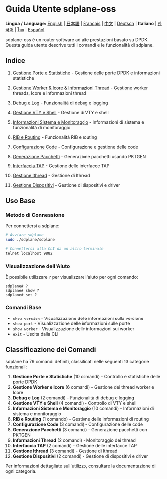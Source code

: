 # Guida Utente sdplane-oss

**Lingua / Language:** [English](../README.md) | [日本語](../ja/README.md) | [Français](../fr/README.md) | [中文](../zh/README.md) | [Deutsch](../de/README.md) | **Italiano** | [한국어](../ko/README.md) | [ไทย](../th/README.md) | [Español](../es/README.md)

sdplane-oss è un router software ad alte prestazioni basato su DPDK. Questa guida utente descrive tutti i comandi e le funzionalità di sdplane.

## Indice

1. [Gestione Porte e Statistiche](port-management.md) - Gestione delle porte DPDK e informazioni statistiche
2. [Gestione Worker & lcore & Informazioni Thread](worker-lcore-thread-management.md) - Gestione worker threads, lcore e informazioni thread
3. [Debug e Log](debug-logging.md) - Funzionalità di debug e logging
4. [Gestione VTY e Shell](vty-shell.md) - Gestione di VTY e shell
5. [Informazioni Sistema e Monitoraggio](system-monitoring.md) - Informazioni di sistema e funzionalità di monitoraggio
6. [RIB e Routing](routing.md) - Funzionalità RIB e routing
7. [Configurazione Code](queue-configuration.md) - Configurazione e gestione delle code
8. [Generazione Pacchetti](packet-generation.md) - Generazione pacchetti usando PKTGEN

9. [Interfaccia TAP](tap-interface.md) - Gestione delle interfacce TAP
10. [Gestione lthread](lthread-management.md) - Gestione di lthread
11. [Gestione Dispositivi](device-management.md) - Gestione di dispositivi e driver

## Uso Base

### Metodo di Connessione

Per connettersi a sdplane:

```bash
# Avviare sdplane
sudo ./sdplane/sdplane

# Connettersi alla CLI da un altro terminale
telnet localhost 9882
```

### Visualizzazione dell'Aiuto

È possibile utilizzare `?` per visualizzare l'aiuto per ogni comando:

```
sdplane# ?
sdplane# show ?
sdplane# set ?
```

### Comandi Base

- `show version` - Visualizzazione delle informazioni sulla versione
- `show port` - Visualizzazione delle informazioni sulle porte
- `show worker` - Visualizzazione delle informazioni sui worker
- `exit` - Uscita dalla CLI

## Classificazione dei Comandi

sdplane ha 79 comandi definiti, classificati nelle seguenti 13 categorie funzionali:

1. **Gestione Porte e Statistiche** (10 comandi) - Controllo e statistiche delle porte DPDK
2. **Gestione Worker e lcore** (6 comandi) - Gestione dei thread worker e lcore
3. **Debug e Log** (2 comandi) - Funzionalità di debug e logging
4. **Gestione VTY e Shell** (4 comandi) - Controllo di VTY e shell
5. **Informazioni Sistema e Monitoraggio** (10 comandi) - Informazioni di sistema e monitoraggio
6. **RIB e Routing** (1 comando) - Gestione delle informazioni di routing
7. **Configurazione Code** (3 comandi) - Configurazione delle code
8. **Generazione Pacchetti** (3 comandi) - Generazione pacchetti con PKTGEN
9. **Informazioni Thread** (2 comandi) - Monitoraggio dei thread
10. **Interfaccia TAP** (2 comandi) - Gestione delle interfacce TAP
11. **Gestione lthread** (3 comandi) - Gestione di lthread
12. **Gestione Dispositivi** (2 comandi) - Gestione di dispositivi e driver

Per informazioni dettagliate sull'utilizzo, consultare la documentazione di ogni categoria.